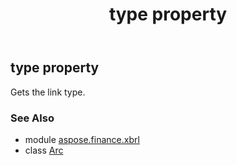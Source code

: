 ﻿---
title: type property
second_title: Aspose.Finance for Python via .NET API References
description: 
type: docs
weight: 110
url: /python-net/aspose.finance.xbrl/arc/type/
is_root: false
---

## type property


Gets the link type.

### See Also
* module [aspose.finance.xbrl](../../)
* class [Arc](/finance/python-net/aspose.finance.xbrl/arc)
